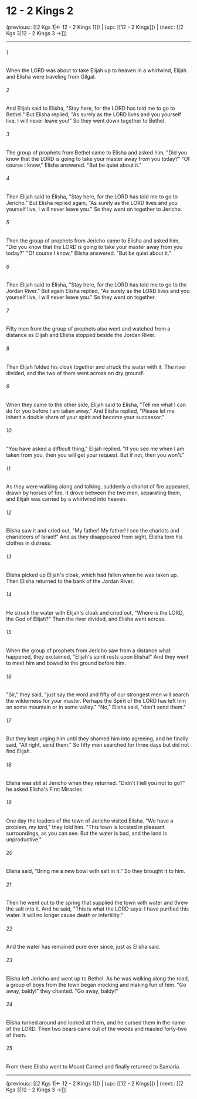 # 12 - 2 Kings 2

(previous:: [[2 Kgs 1|← 12 - 2 Kings 1]]) | (up:: [[12 - 2 Kings]]) | (next:: [[2 Kgs 3|12 - 2 Kings 3 →]])

***


###### 1 
When the LORD was about to take Elijah up to heaven in a whirlwind, Elijah and Elisha were traveling from Gilgal. 

###### 2 
And Elijah said to Elisha, "Stay here, for the LORD has told me to go to Bethel." But Elisha replied, "As surely as the LORD lives and you yourself live, I will never leave you!" So they went down together to Bethel. 

###### 3 
The group of prophets from Bethel came to Elisha and asked him, "Did you know that the LORD is going to take your master away from you today?" "Of course I know," Elisha answered. "But be quiet about it." 

###### 4 
Then Elijah said to Elisha, "Stay here, for the LORD has told me to go to Jericho." But Elisha replied again, "As surely as the LORD lives and you yourself live, I will never leave you." So they went on together to Jericho. 

###### 5 
Then the group of prophets from Jericho came to Elisha and asked him, "Did you know that the LORD is going to take your master away from you today?" "Of course I know," Elisha answered. "But be quiet about it." 

###### 6 
Then Elijah said to Elisha, "Stay here, for the LORD has told me to go to the Jordan River." But again Elisha replied, "As surely as the LORD lives and you yourself live, I will never leave you." So they went on together. 

###### 7 
Fifty men from the group of prophets also went and watched from a distance as Elijah and Elisha stopped beside the Jordan River. 

###### 8 
Then Elijah folded his cloak together and struck the water with it. The river divided, and the two of them went across on dry ground! 

###### 9 
When they came to the other side, Elijah said to Elisha, "Tell me what I can do for you before I am taken away." And Elisha replied, "Please let me inherit a double share of your spirit and become your successor." 

###### 10 
"You have asked a difficult thing," Elijah replied. "If you see me when I am taken from you, then you will get your request. But if not, then you won't." 

###### 11 
As they were walking along and talking, suddenly a chariot of fire appeared, drawn by horses of fire. It drove between the two men, separating them, and Elijah was carried by a whirlwind into heaven. 

###### 12 
Elisha saw it and cried out, "My father! My father! I see the chariots and charioteers of Israel!" And as they disappeared from sight, Elisha tore his clothes in distress. 

###### 13 
Elisha picked up Elijah's cloak, which had fallen when he was taken up. Then Elisha returned to the bank of the Jordan River. 

###### 14 
He struck the water with Elijah's cloak and cried out, "Where is the LORD, the God of Elijah?" Then the river divided, and Elisha went across. 

###### 15 
When the group of prophets from Jericho saw from a distance what happened, they exclaimed, "Elijah's spirit rests upon Elisha!" And they went to meet him and bowed to the ground before him. 

###### 16 
"Sir," they said, "just say the word and fifty of our strongest men will search the wilderness for your master. Perhaps the Spirit of the LORD has left him on some mountain or in some valley." "No," Elisha said, "don't send them." 

###### 17 
But they kept urging him until they shamed him into agreeing, and he finally said, "All right, send them." So fifty men searched for three days but did not find Elijah. 

###### 18 
Elisha was still at Jericho when they returned. "Didn't I tell you not to go?" he asked.Elisha's First Miracles 

###### 19 
One day the leaders of the town of Jericho visited Elisha. "We have a problem, my lord," they told him. "This town is located in pleasant surroundings, as you can see. But the water is bad, and the land is unproductive." 

###### 20 
Elisha said, "Bring me a new bowl with salt in it." So they brought it to him. 

###### 21 
Then he went out to the spring that supplied the town with water and threw the salt into it. And he said, "This is what the LORD says: I have purified this water. It will no longer cause death or infertility." 

###### 22 
And the water has remained pure ever since, just as Elisha said. 

###### 23 
Elisha left Jericho and went up to Bethel. As he was walking along the road, a group of boys from the town began mocking and making fun of him. "Go away, baldy!" they chanted. "Go away, baldy!" 

###### 24 
Elisha turned around and looked at them, and he cursed them in the name of the LORD. Then two bears came out of the woods and mauled forty-two of them. 

###### 25 
From there Elisha went to Mount Carmel and finally returned to Samaria.

***

(previous:: [[2 Kgs 1|← 12 - 2 Kings 1]]) | (up:: [[12 - 2 Kings]]) | (next:: [[2 Kgs 3|12 - 2 Kings 3 →]])
